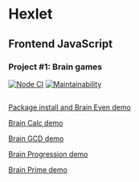 # Hexlet

## Frontend JavaScript

### Project #1: Brain games

[![Node CI](https://github.com/alekseyvlivanov/frontend-project-lvl1/workflows/Node%20CI/badge.svg)](https://github.com/alekseyvlivanov/frontend-project-lvl1/actions)
[![Maintainability](https://api.codeclimate.com/v1/badges/a99a88d28ad37a79dbf6/maintainability)](https://codeclimate.com/github/codeclimate/codeclimate/maintainability)

##

[Package install and Brain Even demo](https://asciinema.org/a/L1C8f6ZFdU7p4ZVLu7GLD9Pux)

[Brain Calc demo](https://asciinema.org/a/P0IMAmYrZyxvbV2OnMNw8U6ao)

[Brain GCD demo](https://asciinema.org/a/MtQhCnFlEPwtrfSQBc3kCPfrl)

[Brain Progression demo](https://asciinema.org/a/pDmelpZEQlIGNZgedN8OXoBFY)

[Brain Prime demo](https://asciinema.org/a/2LmfQpuOOQGRURU4lVS8Ebwjy)
